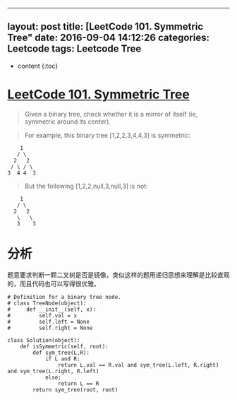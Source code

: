 
---
layout: post
title:  [LeetCode 101. Symmetric Tree"
date:   2016-09-04 14:12:26
categories: Leetcode
tags: Leetcode Tree
---


* content
{:toc}


# [LeetCode 101. Symmetric Tree](https://leetcode.com/problems/symmetric-tree/) #

> Given a binary tree, check whether it is a mirror of itself (ie, symmetric around its center).

>For example, this binary tree [1,2,2,3,4,4,3] is symmetric:

```
    1
   / \
  2   2
 / \ / \
3  4 4  3
```
> But the following [1,2,2,null,3,null,3] is not:

```
    1
   / \
  2   2
   \   \
   3    3
```

# 分析 #
题意要求判断一颗二叉树是否是镜像，类似这样的题用递归思想来理解是比较直观的，而且代码也可以写得很优雅。


```
# Definition for a binary tree node.
# class TreeNode(object):
#     def __init__(self, x):
#         self.val = x
#         self.left = None
#         self.right = None

class Solution(object):
    def isSymmetric(self, root):
        def sym_tree(L,R):
            if L and R: 
                return L.val == R.val and sym_tree(L.left, R.right) and sym_tree(L.right, R.left)
            else:
                return L == R
        return sym_tree(root, root)
```
